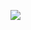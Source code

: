 ![](https://firebasestorage.googleapis.com/v0/b/github-f7e0a.appspot.com/o/Screenshot_2020-06-26%20React%20App.png?alt=media&token=b0d8b36c-c65c-4cca-a7ea-722493a3a2d6)
